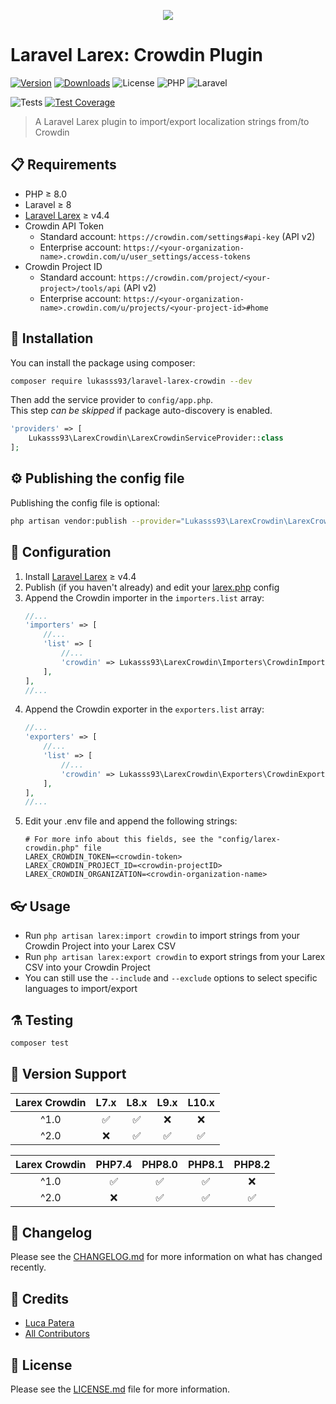 <p align="center">
    <img style="max-height:400px" src="https://i.imgur.com/yXO1kQC.png"/>
</p>

# Laravel Larex: Crowdin Plugin

[![Version](https://img.shields.io/packagist/v/lukasss93/laravel-larex-crowdin?label=composer&logo=composer)](https://packagist.org/packages/lukasss93/laravel-larex-crowdin)
[![Downloads](https://img.shields.io/packagist/dt/lukasss93/laravel-larex-crowdin)](https://packagist.org/packages/lukasss93/laravel-larex-crowdin)
![License](https://img.shields.io/packagist/l/lukasss93/laravel-larex-crowdin)
![PHP](https://img.shields.io/packagist/dependency-v/lukasss93/laravel-larex-crowdin/php?logo=php)
![Laravel](https://img.shields.io/packagist/dependency-v/lukasss93/laravel-larex-crowdin/illuminate/support?label=laravel&logo=laravel)

![Tests](https://img.shields.io/github/actions/workflow/status/lukasss93/laravel-larex-crowdin/run-tests.yml?label=Test%20Suite&logo=github)
[![Test Coverage](https://api.codeclimate.com/v1/badges/2a09f510bcb3b58bd8a4/test_coverage)](https://codeclimate.com/github/Lukasss93/laravel-larex-crowdin/test_coverage)

> A Laravel Larex plugin to import/export localization strings from/to Crowdin

## 📋 Requirements

- PHP ≥ 8.0
- Laravel ≥ 8
- [Laravel Larex](https://github.com/Lukasss93/laravel-larex) ≥ v4.4
- Crowdin API Token
  - Standard account: `https://crowdin.com/settings#api-key` (API v2)
  - Enterprise account: `https://<your-organization-name>.crowdin.com/u/user_settings/access-tokens`
- Crowdin Project ID 
  - Standard account: `https://crowdin.com/project/<your-project>/tools/api` (API v2)
  - Enterprise account: `https://<your-organization-name>.crowdin.com/u/projects/<your-project-id>#home`

## 🚀 Installation

You can install the package using composer:

```bash
composer require lukasss93/laravel-larex-crowdin --dev
```

Then add the service provider to `config/app.php`.  
This step *can be skipped* if package auto-discovery is enabled.

```php
'providers' => [
    Lukasss93\LarexCrowdin\LarexCrowdinServiceProvider::class
];
```

## ⚙ Publishing the config file

Publishing the config file is optional:

```bash
php artisan vendor:publish --provider="Lukasss93\LarexCrowdin\LarexCrowdinServiceProvider" --tag="larex-crowdin-config"
```

## 🔧 Configuration
1. Install [Laravel Larex](https://github.com/Lukasss93/laravel-larex) ≥ v4.4
2. Publish (if you haven't already) and edit
   your [larex.php](https://github.com/Lukasss93/laravel-larex#-publishing-the-config-file) config
3. Append the Crowdin importer in the `importers.list` array:
    ```php
    //...
    'importers' => [
        //...
        'list' => [
            //...
            'crowdin' => Lukasss93\LarexCrowdin\Importers\CrowdinImporter::class,
        ],
    ],
    //...
    ```
4. Append the Crowdin exporter in the `exporters.list` array:
    ```php
    //...
    'exporters' => [
        //...
        'list' => [
            //...
            'crowdin' => Lukasss93\LarexCrowdin\Exporters\CrowdinExporter::class,
        ],
    ],
    //...
    ```
5. Edit your .env file and append the following strings:
    ```dotenv
    # For more info about this fields, see the "config/larex-crowdin.php" file
    LAREX_CROWDIN_TOKEN=<crowdin-token>
    LAREX_CROWDIN_PROJECT_ID=<crowdin-projectID>
    LAREX_CROWDIN_ORGANIZATION=<crowdin-organization-name>
    ```

## 👓 Usage

- Run `php artisan larex:import crowdin` to import strings from your Crowdin Project into your Larex CSV
- Run `php artisan larex:export crowdin` to export strings from your Larex CSV into your Crowdin Project
- You can still use the `--include` and `--exclude` options to select specific languages to import/export

## ⚗️ Testing

```bash
composer test
```

## 🔰 Version Support

| Larex Crowdin | L7.x | L8.x | L9.x | L10.x |
|:-------------:|:----:|:----:|:----:|:-----:|
|     ^1.0      |  ✅   |  ✅   |  ❌   |   ❌   |
|     ^2.0      |  ❌   |  ✅   |  ✅   |   ✅   |

| Larex Crowdin | PHP7.4 | PHP8.0 | PHP8.1 | PHP8.2 |
|:-------------:|:------:|:------:|:------:|:------:|
|     ^1.0      |   ✅    |   ✅    |   ✅    |   ❌    |
|     ^2.0      |   ❌    |   ✅    |   ✅    |   ✅    |

## 📃 Changelog

Please see the [CHANGELOG.md](CHANGELOG.md) for more information
on what has changed recently.

## 🏅 Credits

- [Luca Patera](https://github.com/Lukasss93)
- [All Contributors](https://github.com/Lukasss93/laravel-larex-crowdin/contributors)

## 📖 License

Please see the [LICENSE.md](LICENSE.md) file for more
information.
